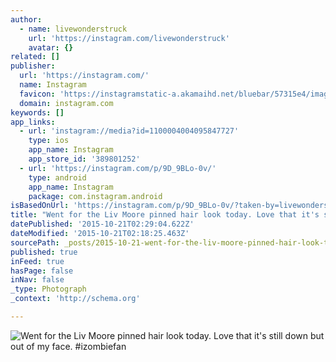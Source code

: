 ```yaml
---
author:
  - name: livewonderstruck
    url: 'https://instagram.com/livewonderstruck'
    avatar: {}
related: []
publisher:
  url: 'https://instagram.com/'
  name: Instagram
  favicon: 'https://instagramstatic-a.akamaihd.net/bluebar/57315e4/images/ico/favicon.ico'
  domain: instagram.com
keywords: []
app_links:
  - url: 'instagram://media?id=1100004004095847727'
    type: ios
    app_name: Instagram
    app_store_id: '389801252'
  - url: 'https://instagram.com/p/9D_9BLo-0v/'
    type: android
    app_name: Instagram
    package: com.instagram.android
isBasedOnUrl: 'https://instagram.com/p/9D_9BLo-0v/?taken-by=livewonderstruck'
title: "Went for the Liv Moore pinned hair look today. Love that it's still down but out of my face. #izombiefan"
datePublished: '2015-10-21T02:29:04.622Z'
dateModified: '2015-10-21T02:18:25.463Z'
sourcePath: _posts/2015-10-21-went-for-the-liv-moore-pinned-hair-look-today-love-that-it.md
published: true
inFeed: true
hasPage: false
inNav: false
_type: Photograph
_context: 'http://schema.org'

---
```

![Went for the Liv Moore pinned hair look today&period; Love that it's still down but out of my face&period; &num;izombiefan](https://scontent.cdninstagram.com/hphotos-xfa1/t51.2885-15/s640x640/sh0.08/e35/12070793_1665669623714530_1849140569_n.jpg)